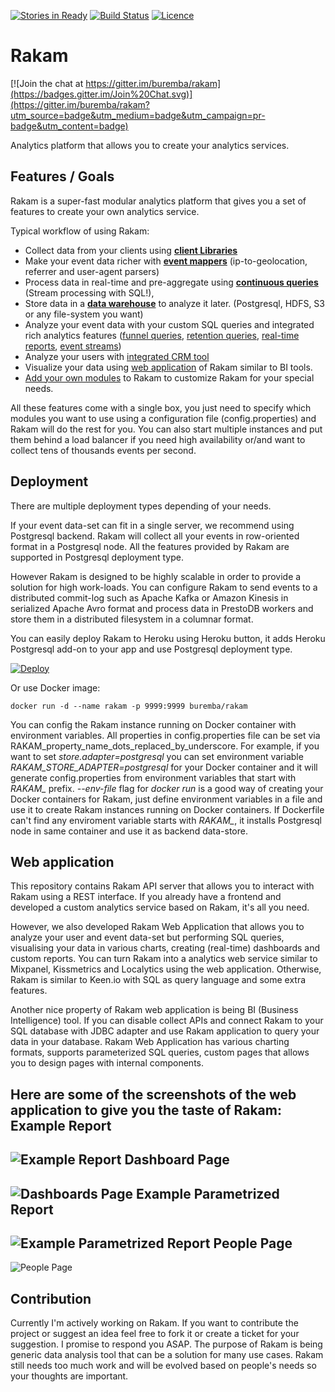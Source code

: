 [![Stories in Ready](https://badge.waffle.io/buremba/rakam.png?label=ready&title=Ready)](https://waffle.io/buremba/rakam)
[![Build Status](https://travis-ci.org/buremba/rakam.svg?branch=master)](https://travis-ci.org/buremba/rakam)
[![Licence](https://img.shields.io/hexpm/l/plug.svg)](http://www.apache.org/licenses/LICENSE-2.0)

Rakam
=======

[![Join the chat at https://gitter.im/buremba/rakam](https://badges.gitter.im/Join%20Chat.svg)](https://gitter.im/buremba/rakam?utm_source=badge&utm_medium=badge&utm_campaign=pr-badge&utm_content=badge)

Analytics platform that allows you to create your analytics services.

Features / Goals
------------
Rakam is a super-fast modular analytics platform that gives you a set of features to create your own analytics service.

Typical workflow of using Rakam:
* Collect data from your clients using **[client Libraries](https://getrakam/doc)**
* Make your event data richer with **[event mappers](https://getrakam/doc)** (ip-to-geolocation, referrer and user-agent parsers)
* Process data in real-time and pre-aggregate using **[continuous queries](https://getrakam/doc)** (Stream processing with SQL!),
* Store data in a **[data warehouse](https://getrakam.com)** to analyze it later. (Postgresql, HDFS, S3 or any file-system you want)
* Analyze your event data with your custom SQL queries and integrated rich analytics features ([funnel queries](https://getrakam.com), [retention queries](https://getrakam.com), [real-time reports](https://getrakam.com), [event streams](https://getrakam.com))
* Analyze your users with [integrated CRM tool]()
* Visualize your data using [web application]() of Rakam similar to BI tools.
* [Add your own modules]() to Rakam to customize Rakam for your special needs.

All these features come with a single box, you just need to specify which modules you want to use using a configuration file (config.properties) and Rakam will do the rest for you.
You can also start multiple instances and put them behind a load balancer if you need high availability or/and want to collect tens of thousands events per second.

Deployment
------------
There are multiple deployment types depending of your needs.

If your event data-set can fit in a single server, we recommend using Postgresql backend. Rakam will collect all your events in row-oriented format in a Postgresql node. All the features provided by Rakam are supported in Postgresql deployment type.

However Rakam is designed to be highly scalable in order to provide a solution for high work-loads. You can configure Rakam to send events to a distributed commit-log such as Apache Kafka or Amazon Kinesis in serialized Apache Avro format and process data in PrestoDB workers and store them in a distributed filesystem in a columnar format.

You can easily deploy Rakam to Heroku using Heroku button, it adds Heroku Postgresql add-on to your app and use Postgresql deployment type.

[![Deploy](https://www.herokucdn.com/deploy/button.png)](https://heroku.com/deploy)

Or use Docker image:

    docker run -d --name rakam -p 9999:9999 buremba/rakam
    
You can config the Rakam instance running on Docker container with environment variables. All properties in config.properties file can be set via RAKAM_property_name_dots_replaced_by_underscore. For example, if you want to set *store.adapter=postgresql* you can set environment variable *RAKAM_STORE_ADAPTER=postgresql* for your Docker container and it will generate config.properties from environment variables that start with *RAKAM_* prefix. *--env-file* flag for *docker run* is a good way of creating your Docker containers for Rakam, just define environment variables in a file and use it to create Rakam instances running on Docker containers.
If Dockerfile can't find any enviroment variable starts with *RAKAM_*, it installs Postgresql node in same container and use it as backend data-store.

Web application
------------
This repository contains Rakam API server that allows you to interact with Rakam using a REST interface. If you already have a frontend and developed a custom analytics service based on Rakam, it's all you need.

However, we also developed Rakam Web Application that allows you to analyze your user and event data-set but performing SQL queries, visualising your data in various charts, creating (real-time) dashboards and custom reports. You can turn Rakam into a analytics web service similar to Mixpanel, Kissmetrics and Localytics using the web application. Otherwise, Rakam is similar to Keen.io with SQL as query language and some extra features.

Another nice property of Rakam web application is being BI (Business Intelligence) tool. If you can disable collect APIs and connect Rakam to your SQL database with JDBC adapter and use Rakam application to query your data in your database. Rakam Web Application has various charting formats, supports parameterized SQL queries, custom pages that allows you to design pages with internal components.

Here are some of the screenshots of the web application to give you the taste of Rakam:
Example Report
-----
![Example Report](https://cloud.githubusercontent.com/assets/82745/10379265/1ea20b6e-6e16-11e5-86e5-22561c73228e.png)
Dashboard Page
-----
![Dashboards Page](https://cloud.githubusercontent.com/assets/82745/10379255/1e082f9e-6e16-11e5-81bd-368a4a7c2aa1.png)
Example Parametrized Report
-----
![Example Parametrized Report](https://cloud.githubusercontent.com/assets/82745/10375761/efa2f368-6e02-11e5-8db4-2ecad5024f60.png)
People Page
-----
![People Page](https://cloud.githubusercontent.com/assets/82745/10379256/1e11c694-6e16-11e5-8a49-5eee6e74f112.png)


Contribution
------------
Currently I'm actively working on Rakam. If you want to contribute the project or suggest an idea feel free to fork it or create a ticket for your suggestion. I promise to respond you ASAP.
The purpose of Rakam is being generic data analysis tool that can be a solution for many use cases. Rakam still needs too much work and will be evolved based on people's needs so your thoughts are important.

